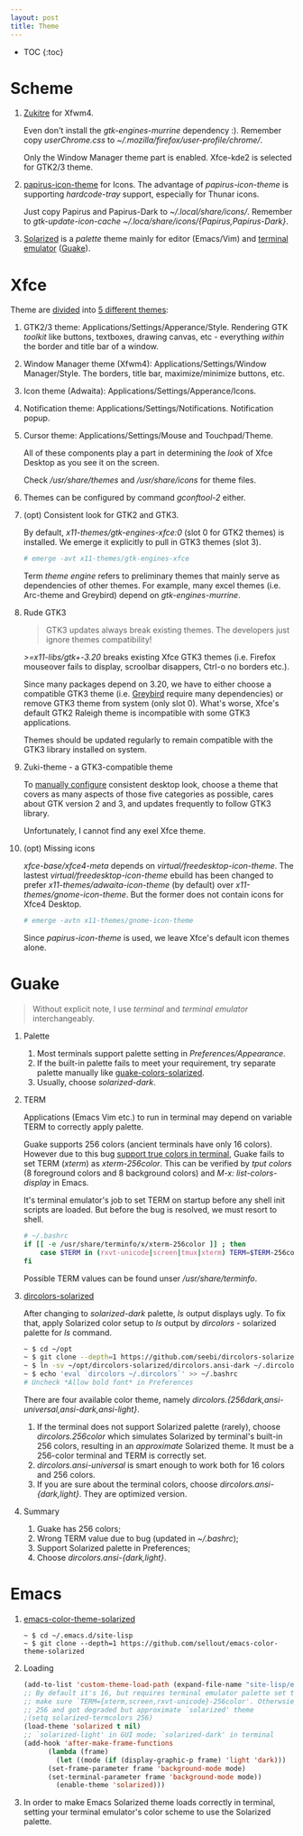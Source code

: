 ```yaml
---
layout: post
title: Theme
---
```


* TOC
{:toc}

# Scheme

1. [Zukitre](https://github.com/lassekongo83/zuki-themes/tree/3.20) for Xfwm4.

   Even don't install the *gtk-engines-murrine* dependency :). Remember copy *userChrome.css* to *~/.mozilla/firefox/user-profile/chrome/*.

   Only the Window Manager theme part is enabled. Xfce-kde2 is selected for GTK2/3 theme.
2. [papirus-icon-theme](https://github.com/PapirusDevelopmentTeam/papirus-icon-theme) for Icons. The advantage of *papirus-icon-theme* is supporting *hardcode-tray* support, especially for Thunar icons.

   Just copy Papirus and Papirus-Dark to *~/.local/share/icons/*. Remember to *gtk-update-icon-cache ~/.loca/share/icons/{Papirus,Papirus-Dark}*.
3. [Solarized](http://ethanschoonover.com/solarized) is a *palette* theme mainly for editor (Emacs/Vim) and [terminal emulator](http://www.wanglifeng.info/sysadmin/solarized-color-scheme.html) ([Guake](https://github.com/Guake/guake)).

# Xfce

Theme are [divided](https://forum.xfce.org/viewtopic.php?id=8787) into [5 different themes](https://wiki.xfce.org/howto/install_new_themes):

1. GTK2/3 theme: Applications/Settings/Apperance/Style. Rendering GTK *toolkit* like buttons, textboxes, drawing canvas, etc - everything *within* the border and title bar of a window.
2. Window Manager theme (Xfwm4): Applications/Settings/Window Manager/Style. The borders, title bar, maximize/minimize buttons, etc.
3. Icon theme (Adwaita): Applications/Settings/Apperance/Icons.
4. Notification theme: Applications/Settings/Notifications. Notification popup.
5. Cursor theme:  Applications/Settings/Mouse and Touchpad/Theme.

   All of these components play a part in determining the *look* of Xfce Desktop as you see it on the screen.

   Check */usr/share/themes* and */usr/share/icons* for theme files.
6. Themes can be configured by command *gconftool-2* either.
7. (opt) Consistent look for GTK2 and GTK3.

   By default, *x11-themes/gtk-engines-xfce:0* (slot 0 for GTK2 themes) is installed. We emerge it explicitly to pull in GTK3 themes (slot 3).

   ```bash
   # emerge -avt x11-themes/gtk-engines-xfce
   ```

   Term *theme engine* refers to preliminary themes that mainly serve as dependencies of other themes. For example, many excel themes (i.e. Arc-theme and Greybird) depend on *gtk-engines-murrine*.
8. Rude GTK3

   >GTK3 updates always break existing themes. The developers just ignore themes compatibility!

   *>=x11-libs/gtk+-3.20* breaks existing Xfce GTK3 themes (i.e. Firefox mouseover fails to display, scroolbar disappers, Ctrl-o no borders etc.).

   Since many packages depend on 3.20, we have to either choose a compatible GTK3 theme (i.e. [Greybird](https://wiki.gentoo.org/wiki/Xfce#Greybird_theme) require many dependencies) or remove GTK3 theme from system (only slot 0). What's worse, Xfce's default GTK2 Raleigh theme is incompatible with some GTK3 applications.

   Themes should be updated regularly to remain compatible with the GTK3 library installed on system.
9. Zuki-theme - a GTK3-compatible theme

   To [manually configure](https://wiki.xfce.org/howto/install_new_themes) consistent desktop look, choose a theme that covers as many aspects of those five categories as possible, cares about GTK version 2 and 3, and updates frequently to follow GTK3 library.

   Unfortunately, I cannot find any exel Xfce theme.
9. (opt) Missing icons

   *xfce-base/xfce4-meta* depends on *virtual/freedesktop-icon-theme*. The lastest *virtual/freedesktop-icon-theme* ebuild has been changed to prefer *x11-themes/adwaita-icon-theme* (by default) over *x11-themes/gnome-icon-theme*. But the former does not contain icons for Xfce4 Desktop.

   ```bash
   # emerge -avtn x11-themes/gnome-icon-theme
   ```

   Since *papirus-icon-theme* is used, we leave Xfce's default icon themes alone.

# Guake

>Without explicit note, I use *terminal* and *terminal emulator* interchangeably.

1. Palette
   1. Most terminals support palette setting in *Preferences/Appearance*.
   2. If the built-in palette fails to meet your requirement, try separate palette manually like [guake-colors-solarized](https://github.com/coolwanglu/guake-colors-solarized).
   3. Usually, choose *solarized-dark*.
2. TERM

   Applications (Emacs Vim etc.) to run in terminal may depend on variable TERM to correctly apply palette.

   Guake supports 256 colors (ancient terminals have only 16 colors). However due to this bug [support true colors in terminal](https://github.com/Guake/guake/issues/772), Guake fails to set TERM (*xterm*) as *xterm-256color*. This can be verified by *tput colors* (8 foreground colors and 8 background colors) and *M-x: list-colors-display* in Emacs.

   It's terminal emulator's job to set TERM on startup before any shell init scripts are loaded. But before the bug is resolved, we must resort to shell.

   ```bash
   # ~/.bashrc
   if [[ -e /usr/share/terminfo/x/xterm-256color ]] ; then
       case $TERM in (rxvt-unicode|screen|tmux|xterm) TERM=$TERM-256color;; esac
   fi
   ```

   Possible TERM values can be found unser */usr/share/terminfo*.
3. [dircolors-solarized](https://github.com/seebi/dircolors-solarized)

   After changing to *solarized-dark* palette, *ls* output displays ugly. To fix that, apply Solarized color setup to *ls* output by *dircolors* - solarized palette for *ls* command.

   ```bash
   ~ $ cd ~/opt
   ~ $ git clone --depth=1 https://github.com/seebi/dircolors-solarized
   ~ $ ln -sv ~/opt/dircolors-solarized/dircolors.ansi-dark ~/.dircolors
   ~ $ echo 'eval `dircolors ~/.dircolors`' >> ~/.bashrc
   # Uncheck *Allow bold font* in Preferences
   ```

   There are four available color theme, namely *dircolors.{256dark,ansi-universal,ansi-dark,ansi-light}*.

   1. If the terminal does not support Solarized palette (rarely), choose *dircolors.256color* which simulates Solarized by terminal's built-in 256 colors, resulting in an *approximate* Solarized theme. It must be a 256-color terminal and TERM is correctly set.
   2. *dircolors.ansi-universal* is smart enough to work both for 16 colors and 256 colors.
   3. If you are sure about the terminal colors, choose *dircolors.ansi-{dark,light}*. They are optimized version.
 4. Summary
    1. Guake has 256 colors;
    2. Wrong TERM value due to bug (updated in *~/.bashrc*);
    3. Support Solarized palette in Preferences;
    4. Choose *dircolors.ansi-{dark,light}*.

# Emacs

1. [emacs-color-theme-solarized](https://github.com/sellout/emacs-color-theme-solarized)

   ```
   ~ $ cd ~/.emacs.d/site-lisp
   ~ $ git clone --depth=1 https://github.com/sellout/emacs-color-theme-solarized
   ```
2. Loading

   ```lisp
   (add-to-list 'custom-theme-load-path (expand-file-name "site-lisp/emacs-color-theme-solarized" user-emacs-directory))
   ;; By default it's 16, but requires terminal emulator palette set to `solarized' and
   ;; make sure `TERM={xterm,screen,rxvt-unicode}-256color'. Otherwsie set to
   ;; 256 and got degraded but approximate `solarized' theme
   ;(setq solarized-termcolors 256)
   (load-theme 'solarized t nil)
   ;; `solarized-light' in GUI mode; `solarized-dark' in terminal
   (add-hook 'after-make-frame-functions
	     (lambda (frame)
	       (let ((mode (if (display-graphic-p frame) 'light 'dark)))
		 (set-frame-parameter frame 'background-mode mode)
		 (set-terminal-parameter frame 'background-mode mode))
	       (enable-theme 'solarized)))
   ```

3. In order to make Emacs Solarized theme loads correctly in terminal, setting your terminal emulator's color scheme to use the Solarized palette.
